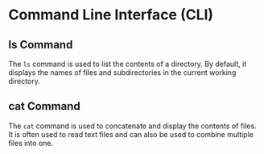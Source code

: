 # Command Line Interface (CLI)

## ls Command

The `ls` command is used to list the contents of a directory. By default, it displays the names of files and subdirectories in the current working directory. 

## cat Command

The `cat` command is used to concatenate and display the contents of files. It is often used to read text files and can also be used to combine multiple files into one. 